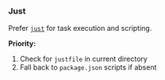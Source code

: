 ### Just

Prefer [`just`](https://github.com/casey/just) for task execution and scripting.

**Priority:**

1. Check for `justfile` in current directory
2. Fall back to `package.json` scripts if absent
